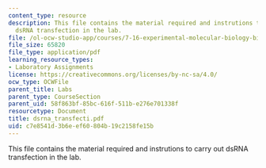 ```yaml
---
content_type: resource
description: This file contains the material required and instrutions to carry out
  dsRNA transfection in the lab.
file: /ol-ocw-studio-app/courses/7-16-experimental-molecular-biology-biotechnology-ii-spring-2005/c7e8541d3b6eef60804b19c2158fe15b_dsrna_transfecti.pdf
file_size: 65820
file_type: application/pdf
learning_resource_types:
- Laboratory Assignments
license: https://creativecommons.org/licenses/by-nc-sa/4.0/
ocw_type: OCWFile
parent_title: Labs
parent_type: CourseSection
parent_uid: 58f863bf-85bc-616f-511b-e276e701338f
resourcetype: Document
title: dsrna_transfecti.pdf
uid: c7e8541d-3b6e-ef60-804b-19c2158fe15b
---
```

This file contains the material required and instrutions to carry out dsRNA transfection in the lab.